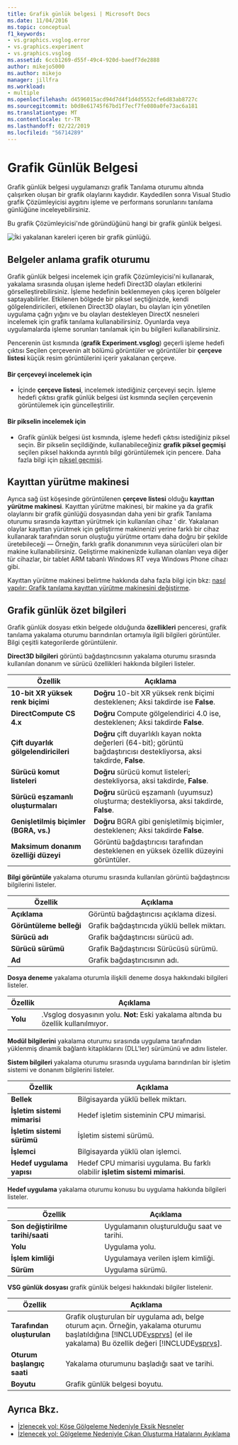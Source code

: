 ```yaml
---
title: Grafik günlük belgesi | Microsoft Docs
ms.date: 11/04/2016
ms.topic: conceptual
f1_keywords:
- vs.graphics.vsglog.error
- vs.graphics.experiment
- vs.graphics.vsglog
ms.assetid: 6ccb1269-d55f-49c4-920d-baedf7de2888
author: mikejo5000
ms.author: mikejo
manager: jillfra
ms.workload:
- multiple
ms.openlocfilehash: d4596015acd94d7d4f1d4d5552cfe6d83ab8727c
ms.sourcegitcommit: b0d8e61745f67bd1f7ecf7fe080a0fe73ac6a181
ms.translationtype: MT
ms.contentlocale: tr-TR
ms.lasthandoff: 02/22/2019
ms.locfileid: "56714289"
---
```

# <a name="graphics-log-document"></a>Grafik Günlük Belgesi
Grafik günlük belgesi uygulamanızı grafik Tanılama oturumu altında çalışırken oluşan bir grafik olaylarını kaydıdır. Kaydedilen sonra Visual Studio grafik Çözümleyicisi aygıtını işleme ve performans sorunlarını tanılama günlüğüne inceleyebilirsiniz.

 Bu grafik Çözümleyicisi'nde göründüğünü hangi bir grafik günlük belgesi.

 ![İki yakalanan kareleri içeren bir grafik günlüğü. ](media/gfx_diag_demo_graphics_log_orientation.png "gfx_diag_demo_graphics_log_orientation")

## <a name="understanding-graphics-log-documents"></a>Belgeler anlama grafik oturumu
 Grafik günlük belgesi incelemek için grafik Çözümleyicisi'ni kullanarak, yakalama sırasında oluşan işleme hedefi Direct3D olayları etkilerini görselleştirebilirsiniz. İşleme hedefinin beklenmeyen çıkış içeren bölgeler saptayabilirler. Etkilenen bölgede bir piksel seçtiğinizde, kendi gölgelendiricileri, etkilenen Direct3D olayları, bu olayları için yönetilen uygulama çağrı yığını ve bu olayları destekleyen DirectX nesneleri incelemek için grafik tanılama kullanabilirsiniz. Oyunlarda veya uygulamalarda işleme sorunları tanılamak için bu bilgileri kullanabilirsiniz.

 Pencerenin üst kısmında (**grafik Experiment.vsglog**) geçerli işleme hedefi çıktısı Seçilen çerçevenin alt bölümü görüntüler ve görüntüler bir **çerçeve listesi** küçük resim görüntülerini içerir yakalanan çerçeve.

#### <a name="to-inspect-a-frame"></a>Bir çerçeveyi incelemek için

-   İçinde **çerçeve listesi**, incelemek istediğiniz çerçeveyi seçin. İşleme hedefi çıktısı grafik günlük belgesi üst kısmında seçilen çerçevenin görüntülemek için güncelleştirilir.

#### <a name="to-inspect-a-pixel"></a>Bir pikselin incelemek için

-   Grafik günlük belgesi üst kısmında, işleme hedefi çıktısı istediğiniz piksel seçin. Bir pikselin seçildiğinde, kullanabileceğiniz **grafik piksel geçmişi** seçilen piksel hakkında ayrıntılı bilgi görüntülemek için pencere. Daha fazla bilgi için [piksel geçmişi](graphics-pixel-history.md).

## <a name="playback-machine"></a>Kayıttan yürütme makinesi
 Ayrıca sağ üst köşesinde görüntülenen **çerçeve listesi** olduğu **kayıttan yürütme makinesi**. Kayıttan yürütme makinesi, bir makine ya da grafik olaylarını bir grafik günlüğü dosyasından daha yeni bir grafik Tanılama oturumu sırasında kayıttan yürütmek için kullanılan cihaz ' dir. Yakalanan olaylar kayıttan yürütmek için geliştirme makinenizi yerine farklı bir cihaz kullanarak tarafından sorun oluştuğu yürütme ortamı daha doğru bir şekilde üretebileceği — Örneğin, farklı grafik donanımının veya sürücüleri olan bir makine kullanabilirsiniz. Geliştirme makinenizde kullanan olanları veya diğer tür cihazlar, bir tablet ARM tabanlı Windows RT veya Windows Phone cihazı gibi.

 Kayıttan yürütme makinesi belirtme hakkında daha fazla bilgi için bkz: [nasıl yapılır: Grafik tanılama kayıttan yürütme makinesini değiştirme](how-to-change-the-graphics-diagnostics-playback-machine.md).

## <a name="graphics-log-summary-information"></a>Grafik günlük özet bilgileri
 Grafik günlük dosyası etkin belgede olduğunda **özellikleri** penceresi, grafik tanılama yakalama oturumu barındırılan ortamıyla ilgili bilgileri görüntüler. Bilgi çeşitli kategorilerde görüntülenir.

 **Direct3D bilgileri** görüntü bağdaştırıcısının yakalama oturumu sırasında kullanılan donanım ve sürücü özellikleri hakkında bilgileri listeler.

|Özellik|Açıklama|
|--------------|-----------------|
|**10-bit XR yüksek renk biçimi**|**Doğru** 10-bit XR yüksek renk biçimi desteklenen; Aksi takdirde ise **False**.|
|**DirectCompute CS 4.x**|**Doğru** Compute gölgelendirici 4.0 ise, desteklenen; Aksi takdirde **False**.|
|**Çift duyarlık gölgelendiricileri**|**Doğru** çift duyarlıklı kayan nokta değerleri (64-bit); görüntü bağdaştırıcısı destekliyorsa, aksi takdirde, **False**.|
|**Sürücü komut listeleri**|**Doğru** sürücü komut listeleri; destekliyorsa, aksi takdirde, **False**.|
|**Sürücü eşzamanlı oluşturmaları**|**Doğru** sürücü eşzamanlı (uyumsuz) oluşturma; destekliyorsa, aksi takdirde, **False**.|
|**Genişletilmiş biçimler (BGRA, vs.)**|**Doğru** BGRA gibi genişletilmiş biçimler, desteklenen; Aksi takdirde **False**.|
|**Maksimum donanım özelliği düzeyi**|Görüntü bağdaştırıcısı tarafından desteklenen en yüksek özellik düzeyini görüntüler.|

 **Bilgi görüntüle** yakalama oturumu sırasında kullanılan görüntü bağdaştırıcısı bilgilerini listeler.

|Özellik|Açıklama|
|--------------|-----------------|
|**Açıklama**|Görüntü bağdaştırıcısı açıklama dizesi.|
|**Görüntüleme belleği**|Grafik bağdaştırıcıda yüklü bellek miktarı.|
|**Sürücü adı**|Grafik bağdaştırıcısı sürücü adı.|
|**Sürücü sürümü**|Grafik Bağdaştırıcısı Sürücüsü sürümü.|
|**Ad**|Grafik bağdaştırıcısının adı.|

 **Dosya deneme** yakalama oturumla ilişkili deneme dosya hakkındaki bilgileri listeler.

|Özellik|Açıklama|
|--------------|-----------------|
|**Yolu**|.Vsglog dosyasının yolu. **Not:**  Eski yakalama altında bu özellik kullanılmıyor.|

 **Modül bilgilerini** yakalama oturumu sırasında uygulama tarafından yüklenmiş dinamik bağlantı kitaplıklarını (DLL'ler) sürümünü ve adını listeler.

 **Sistem bilgileri** yakalama oturumu sırasında uygulama barındırılan bir işletim sistemi ve donanım bilgilerini listeler.

|Özellik|Açıklama|
|--------------|-----------------|
|**Bellek**|Bilgisayarda yüklü bellek miktarı.|
|**İşletim sistemi mimarisi**|Hedef işletim sisteminin CPU mimarisi.|
|**İşletim sistemi sürümü**|İşletim sistemi sürümü.|
|**İşlemci**|Bilgisayarda yüklü olan işlemci.|
|**Hedef uygulama yapısı**|Hedef CPU mimarisi uygulama. Bu farklı olabilir **işletim sistemi mimarisi**.|

 **Hedef uygulama** yakalama oturumu konusu bu uygulama hakkında bilgileri listeler.

|Özellik|Açıklama|
|--------------|-----------------|
|**Son değiştirilme tarihi/saati**|Uygulamanın oluşturulduğu saat ve tarihi.|
|**Yolu**|Uygulama yolu.|
|**İşlem kimliği**|Uygulamaya verilen işlem kimliği.|
|**Sürüm**|Uygulama sürümü.|

 **VSG günlük dosyası** grafik günlük belgesi hakkındaki bilgiler listelenir.


| Özellik | Açıklama |
|------------------------| - |
| **Tarafından oluşturulan** | Grafik oluşturulan bir uygulama adı, belge oturum açın. Örneğin, yakalama oturumu başlatıldığına [!INCLUDE[vsprvs](../../code-quality/includes/vsprvs_md.md)] (el ile yakalama) Bu özellik değeri [!INCLUDE[vsprvs](../../code-quality/includes/vsprvs_md.md)]. |
| **Oturum başlangıç saati** | Yakalama oturumunu başladığı saat ve tarihi. |
| **Boyutu** | Grafik günlük belgesi boyutu. |

## <a name="see-also"></a>Ayrıca Bkz.
- [İzlenecek yol: Köşe Gölgeleme Nedeniyle Eksik Nesneler](walkthrough-missing-objects-due-to-vertex-shading.md)
- [İzlenecek yol: Gölgeleme Nedeniyle Çıkan Oluşturma Hatalarını Ayıklama](walkthrough-debugging-rendering-errors-due-to-shading.md)